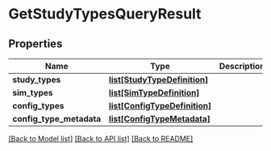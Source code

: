 # GetStudyTypesQueryResult


## Properties
Name | Type | Description | Notes
------------ | ------------- | ------------- | -------------
**study_types** | [**list[StudyTypeDefinition]**](StudyTypeDefinition.md) |  | 
**sim_types** | [**list[SimTypeDefinition]**](SimTypeDefinition.md) |  | 
**config_types** | [**list[ConfigTypeDefinition]**](ConfigTypeDefinition.md) |  | 
**config_type_metadata** | [**list[ConfigTypeMetadata]**](ConfigTypeMetadata.md) |  | 

[[Back to Model list]](../README.md#documentation-for-models) [[Back to API list]](../README.md#documentation-for-api-endpoints) [[Back to README]](../README.md)


